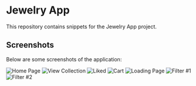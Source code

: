 # Jewelry App

This repository contains snippets for the Jewelry App project.

## Screenshots

Below are some screenshots of the application:

![Home Page](home_page.png)
![View Collection](view_collection.png)
![Liked](Liked.png)
![Cart](cart.png)
![Loading Page](loading_page.png)
![Filter #1](filter%231.png)
![Filter #2](filter#232.png)



